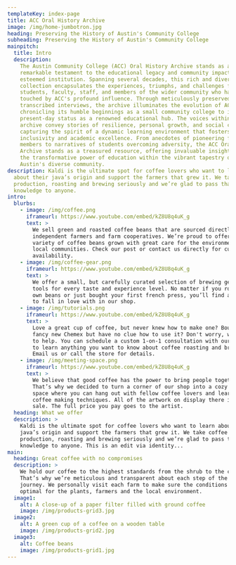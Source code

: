 ```yaml
---
templateKey: index-page
title: ACC Oral History Archive
image: /img/home-jumbotron.jpg
heading: Preserving the History of Austin's Community College
subheading: Preserving the History of Austin's Community College
mainpitch:
  title: Intro
  description:
    The Austin Community College (ACC) Oral History Archive stands as a
    remarkable testament to the educational legacy and community impact of this
    esteemed institution. Spanning several decades, this rich and diverse
    collection encapsulates the experiences, triumphs, and challenges faced by
    students, faculty, staff, and members of the wider community who have been
    touched by ACC's profound influence. Through meticulously preserved and
    transcribed interviews, the archive illuminates the evolution of ACC,
    chronicling its humble beginnings as a small community college to its
    present-day status as a renowned educational hub. The voices within the
    archive convey stories of resilience, personal growth, and social change,
    capturing the spirit of a dynamic learning environment that fosters
    inclusivity and academic excellence. From anecdotes of pioneering faculty
    members to narratives of students overcoming adversity, the ACC Oral History
    Archive stands as a treasured resource, offering invaluable insights into
    the transformative power of education within the vibrant tapestry of
    Austin's diverse community.
description: Kaldi is the ultimate spot for coffee lovers who want to learn
  about their java’s origin and support the farmers that grew it. We take coffee
  production, roasting and brewing seriously and we’re glad to pass that
  knowledge to anyone.
intro:
  blurbs:
    - image: /img/coffee.png
      iframeurl: https://www.youtube.com/embed/kZ8U8q4uK_g
      text: >
        We sell green and roasted coffee beans that are sourced directly from
        independent farmers and farm cooperatives. We’re proud to offer a
        variety of coffee beans grown with great care for the environment and
        local communities. Check our post or contact us directly for current
        availability.
    - image: /img/coffee-gear.png
      iframeurl: https://www.youtube.com/embed/kZ8U8q4uK_g
      text: >
        We offer a small, but carefully curated selection of brewing gear and
        tools for every taste and experience level. No matter if you roast your
        own beans or just bought your first french press, you’ll find a gadget
        to fall in love with in our shop.
    - image: /img/tutorials.png
      iframeurl: https://www.youtube.com/embed/kZ8U8q4uK_g
      text: >
        Love a great cup of coffee, but never knew how to make one? Bought a
        fancy new Chemex but have no clue how to use it? Don't worry, we’re here
        to help. You can schedule a custom 1-on-1 consultation with our baristas
        to learn anything you want to know about coffee roasting and brewing.
        Email us or call the store for details.
    - image: /img/meeting-space.png
      iframeurl: https://www.youtube.com/embed/kZ8U8q4uK_g
      text: >
        We believe that good coffee has the power to bring people together.
        That’s why we decided to turn a corner of our shop into a cozy meeting
        space where you can hang out with fellow coffee lovers and learn about
        coffee making techniques. All of the artwork on display there is for
        sale. The full price you pay goes to the artist.
  heading: What we offer
  description: >
    Kaldi is the ultimate spot for coffee lovers who want to learn about their
    java’s origin and support the farmers that grew it. We take coffee
    production, roasting and brewing seriously and we’re glad to pass that
    knowledge to anyone. This is an edit via identity...
main:
  heading: Great coffee with no compromises
  description: >
    We hold our coffee to the highest standards from the shrub to the cup.
    That’s why we’re meticulous and transparent about each step of the coffee’s
    journey. We personally visit each farm to make sure the conditions are
    optimal for the plants, farmers and the local environment.
  image1:
    alt: A close-up of a paper filter filled with ground coffee
    image: /img/products-grid3.jpg
  image2:
    alt: A green cup of a coffee on a wooden table
    image: /img/products-grid2.jpg
  image3:
    alt: Coffee beans
    image: /img/products-grid1.jpg
---
```

